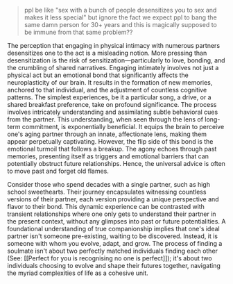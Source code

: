 > ppl be like "sex with a bunch of people desensitizes you to sex and makes it less special" but ignore the fact we expect ppl to bang the same damn person for 30+ years and this is magically supposed to be immune from that same problem??

The perception that engaging in physical intimacy with numerous partners desensitizes one to the act is a misleading notion. More pressing than desensitization is the risk of sensitization—particularly to love, bonding, and the crumbling of shared narratives. Engaging intimately involves not just a physical act but an emotional bond that significantly affects the neuroplasticity of our brain. It results in the formation of new memories, anchored to that individual, and the adjustment of countless cognitive patterns. The simplest experiences, be it a particular song, a drive, or a shared breakfast preference, take on profound significance. The process involves intricately understanding and assimilating subtle behavioral cues from the partner. This understanding, when seen through the lens of long-term commitment, is exponentially beneficial. It equips the brain to perceive one's aging partner through an innate, affectionate lens, making them appear perpetually captivating. However, the flip side of this bond is the emotional turmoil that follows a breakup. The agony echoes through past memories, presenting itself as triggers and emotional barriers that can potentially obstruct future relationships. Hence, the universal advice is often to move past and forget old flames.

Consider those who spend decades with a single partner, such as high school sweethearts. Their journey encapsulates witnessing countless versions of their partner, each version providing a unique perspective and flavor to their bond. This dynamic experience can be contrasted with transient relationships where one only gets to understand their partner in the present context, without any glimpses into past or future potentialities. A foundational understanding of true companionship implies that one's ideal partner isn't someone pre-existing, waiting to be discovered. Instead, it is someone with whom you evolve, adapt, and grow. The process of finding a soulmate isn't about two perfectly matched individuals finding each other (See: [[Perfect for you is recognising no one is perfect]]); it's about two individuals choosing to evolve and shape their futures together, navigating the myriad complexities of life as a cohesive unit.
